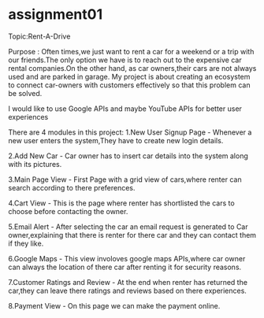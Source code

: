 # assignment01
Topic:Rent-A-Drive

Purpose : 
Often times,we just want to rent a car for a weekend or a trip with our friends.The only option we have is to reach out to the expensive car rental 
companies.On the other hand, as car owners,their cars are not always used and are parked in garage.
My project is about creating an ecosystem to connect car-owners with customers effectively so that this problem can be solved.


I would like to use Google APIs and maybe YouTube APIs for better user experiences


There are 4 modules in this project:
1.New User Signup Page - Whenever a new user enters the system,They have to create new login details. 

2.Add New Car - Car owner has to insert car details into the system along with its pictures. 

3.Main Page View - First Page with a grid view of cars,where renter can search according to there preferences.

4.Cart View - This is the page where renter has shortlisted the cars to choose before contacting the owner.

5.Email Alert - After selecting the car an email request is generated to Car owner,explaining that there is renter for there car and they can contact them if they like.

6.Google Maps - This view involoves google maps APIs,where car owner can always the location of there car after renting it for security reasons.

7.Customer Ratings and Review - At the end when renter has returned the car,they can leave there ratings and reviews based on there experiences.

8.Payment View - On this page we can make the payment online.
